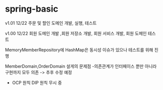 # spring-basic

v1.01 12/22
주문 및 할인 도메인 개발, 실행, 테스트

v1.00 12/22
회원 도메인 개발 ,회원 저장소 개발, 회원 서비스 개발, 회원 도메인 테스트

MemoryMemberRepository에 HashMap은 동시성 이슈가 있으나 테스트를 위해 진행

MemberDomain,OrderDomain 설게의 문제점
-의존관계가 인터페이스 뿐만 아니라 구현까지 모두 의존
-> 추후 수정 예정
- OCP 원칙 DIP 원칙 무시 중
